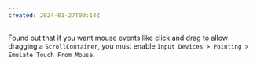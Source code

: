 ```yaml
---
created: 2024-01-27T00:14Z
---
```


Found out that if you want mouse events like click and drag to allow dragging a `ScrollContainer`, you must enable `Input Devices > Pointing > Emulate Touch From Mouse`.
